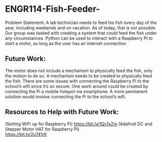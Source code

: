 # ENGR114-Fish-Feeder-
Problem Statement:
A lab technician needs to feed his fish every day of the year, including weekends and on vacation. As of today, that is not possible. Our group was tasked with creating a system that could feed the fish under any circumstances.  Python can be used to interact with a Raspberry Pi to start a motor, as long as the user  has an internet connection

## Future Work:
The motor does not include a mechanism to physically feed the fish, only the motion to do so. A mechanism needs to be created to physically feed the fish. There are some issues with connecting the Raspberry Pi to the school’s wifi since it’s so secure. One work around could be created by connecting the Pi a mobile hotspot via smartphone. A more permanent solution would involve connecting the Pi to the school’s wifi.

## Resources to Help with Future Work: 
(Setting WiFi up for Raspberry Pi) 
https://bit.ly/1Qy1xZm
(Adafruit DC and Stepper Motor HAT for Raspberry Pi)  
https://bit.ly/2u741rK 
